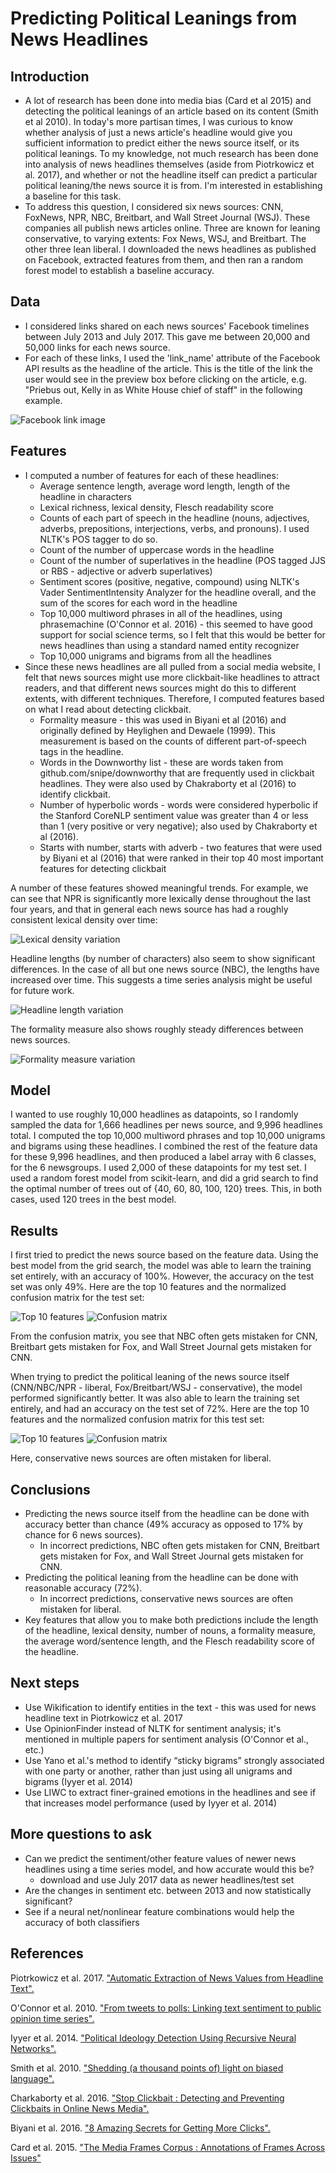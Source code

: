 # Predicting Political Leanings from News Headlines

## Introduction
* A lot of research has been done into media bias (Card et al 2015) and detecting the political leanings of an article based on its content (Smith et al 2010). In today's more partisan times, I was curious to know whether analysis of just a news article's headline would give you sufficient information to predict either the news source itself, or its political leanings. To my knowledge, not much research has been done into analysis of news headlines themselves (aside from Piotrkowicz et al. 2017), and whether or not the headline itself can predict a particular political leaning/the news source it is from. I'm interested in establishing a baseline for this task.
* To address this question, I considered six news sources: CNN, FoxNews, NPR, NBC, Breitbart, and Wall Street Journal (WSJ). These companies all publish news articles online. Three are known for leaning conservative, to varying extents: Fox News, WSJ, and Breitbart. The other three lean liberal. I downloaded the news headlines as published on Facebook, extracted features from them, and then ran a random forest model to establish a baseline accuracy.

## Data
* I considered links shared on each news sources' Facebook timelines between July 2013 and July 2017. This gave me between 20,000 and 50,000 links for each news source.
* For each of these links, I used the 'link_name' attribute of the Facebook API results as the headline of the article. This is the title of the link the user would see in the preview box before clicking on the article, e.g. "Priebus out, Kelly in as White House chief of staff" in the following example.

![Facebook link image](/priebus.png)


## Features
* I computed a number of features for each of these headlines:
    * Average sentence length, average word length, length of the headline in characters
    * Lexical richness, lexical density, Flesch readability score
    * Counts of each part of speech in the headline (nouns, adjectives, adverbs, prepositions, interjections, verbs, and pronouns). I used NLTK's POS tagger to do so.
    * Count of the number of uppercase words in the headline
    * Count of the number of superlatives in the headline (POS tagged JJS or RBS - adjective or adverb superlatives)
    * Sentiment scores (positive, negative, compound) using NLTK's Vader SentimentIntensity Analyzer for the headline overall, and the sum of the scores for each word in the headline
    * Top 10,000 multiword phrases in all of the headlines, using phrasemachine (O'Connor et al. 2016) - this seemed to have good support for social science terms, so I felt that this would be better for news headlines than using a standard named entity recognizer
    * Top 10,000 unigrams and bigrams from all the headlines
* Since these news headlines are all pulled from a social media website, I felt that news sources might use more clickbait-like headlines to attract readers, and that different news sources might do this to different extents, with different techniques. Therefore, I computed features based on what I read about detecting clickbait. 
    * Formality measure - this was used in Biyani et al (2016) and originally defined by Heylighen and Dewaele (1999). This measurement is based on the counts of different part-of-speech tags in the headline.
    * Words in the Downworthy list - these are words taken from github.com/snipe/downworthy that are frequently used in clickbait headlines. They were also used by Chakraborty et al (2016) to identify clickbait.
    * Number of hyperbolic words - words were considered hyperbolic if the Stanford CoreNLP sentiment value was greater than 4 or less than 1 (very positive or very negative); also used by Chakraborty et al (2016).
    * Starts with number, starts with adverb - two features that were used by Biyani et al (2016) that were ranked in their top 40 most important features for detecting clickbait

A number of these features showed meaningful trends. For example, we can see that NPR is significantly more lexically dense throughout the last four years, and that in general each news source has had a roughly consistent lexical density over time:

![Lexical density variation](/lexical_density.png)


Headline lengths (by number of characters) also seem to show significant differences. In the case of all but one news source (NBC), the lengths have increased over time. This suggests a time series analysis might be useful for future work.

![Headline length variation](/headline_length.png)


The formality measure also shows roughly steady differences between news sources.

![Formality measure variation](/formality_measure.png)


## Model
I wanted to use roughly 10,000 headlines as datapoints, so I randomly sampled the data for 1,666 headlines per news source, and 9,996 headlines total. I computed the top 10,000 multiword phrases and top 10,000 unigrams and bigrams using these headlines. I combined the rest of the feature data for these 9,996 headlines, and then produced a label array with 6 classes, for the 6 newsgroups. I used 2,000 of these datapoints for my test set. I used a random forest model from scikit-learn, and did a grid search to find the optimal number of trees out of {40, 60, 80, 100, 120} trees. This, in both cases, used 120 trees in the best model.

## Results
I first tried to predict the news source based on the feature data. Using the best model from the grid search, the model was able to learn the training set entirely, with an accuracy of 100%. However, the accuracy on the test set was only 49%. Here are the top 10 features and the normalized confusion matrix for the test set:
                        
![Top 10 features](/mif_news_sources.png)
![Confusion matrix](/cnf_matrix_news_sources.png)


From the confusion matrix, you see that NBC often gets mistaken for CNN, Breitbart gets mistaken for Fox, and Wall Street Journal gets mistaken for CNN.

When trying to predict the political leaning of the news source itself (CNN/NBC/NPR - liberal, Fox/Breitbart/WSJ - conservative), the model performed significantly better. It was also able to learn the training set entirely, and had an accuracy on the test set of 72%. Here are the top 10 features and the normalized confusion matrix for this test set:

![Top 10 features](/mif_party.png)
![Confusion matrix](/cnf_matrix_party.png)


Here, conservative news sources are often mistaken for liberal.

## Conclusions
* Predicting the news source itself from the headline can be done with accuracy better than chance (49% accuracy as opposed to 17% by chance for 6 news sources). 
    * In incorrect predictions, NBC often gets mistaken for CNN, Breitbart gets mistaken for Fox, and Wall Street Journal gets mistaken for CNN.
* Predicting the political leaning from the headline can be done with reasonable accuracy (72%). 
    * In incorrect predictions, conservative news sources are often mistaken for liberal.
* Key features that allow you to make both predictions include the length of the headline, lexical density, number of nouns, a formality measure, the average word/sentence length, and the Flesch readability score of the headline.

## Next steps
* Use Wikification to identify entities in the text - this was used for news headline text in Piotrkowicz et al. 2017
* Use OpinionFinder instead of NLTK for sentiment analysis; it's mentioned in multiple papers for sentiment analysis (O'Connor et al., etc.)
* Use Yano et al.'s method to identify “sticky bigrams” strongly associated with one party or another, rather than just using all unigrams and bigrams (Iyyer et al. 2014)
* Use LIWC to extract finer-grained emotions in the headlines and see if that increases model performance (used by Iyyer et al. 2014)

## More questions to ask
* Can we predict the sentiment/other feature values of newer news headlines using a time series model, and how accurate would this be?
    * download and use July 2017 data as newer headlines/test set
* Are the changes in sentiment etc. between 2013 and now statistically significant?
* See if a neural net/nonlinear feature combinations would help the accuracy of both classifiers


## References
Piotrkowicz et al. 2017. ["Automatic Extraction of News Values from Headline Text".](http://www.aclweb.org/anthology/E17-4007)

O'Connor et al. 2010. ["From tweets to polls: Linking text sentiment to public opinion time series".](https://www.aaai.org/ocs/index.php/ICWSM/ICWSM10/paper/viewFile/1536/1842)

Iyyer et al. 2014. ["Political Ideology Detection Using Recursive Neural Networks".](http://www.aclweb.org/anthology/P14-1105)

Smith et al. 2010. ["Shedding (a thousand points of) light on biased language".](http://dl.acm.org/citation.cfm?id=1866719)

Charkaborty et al. 2016. ["Stop Clickbait : Detecting and Preventing Clickbaits in Online News Media".](http://ieeexplore.ieee.org/document/7752207/)

Biyani et al. 2016. ["8 Amazing Secrets for Getting More Clicks".](https://www.aaai.org/ocs/index.php/AAAI/AAAI16/paper/view/11807)

Card et al. 2015. ["The Media Frames Corpus : Annotations of Frames Across Issues"](http://www.aclweb.org/anthology/P15-2072)

